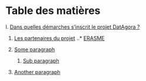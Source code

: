 # Table des matières


I. [Dans quelles démarches s’inscrit le projet DatAgora ?](#I)
  1. [Les partenaires du projet](#IA)
  ..* [ERASME](#IA1)
        
2. [Some paragraph](#paragraph1)
    1. [Sub paragraph](#subparagraph1)
3. [Another paragraph](#paragraph2)
